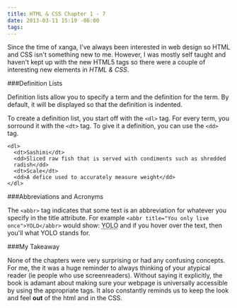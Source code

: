 ```yaml
---
title: HTML & CSS Chapter 1 - 7
date: 2013-03-11 15:19 -06:00
tags:
---
```


Since the time of xanga, I've always been interested in web design so HTML and
CSS isn't something new to me. However, I was mostly self taught and haven't
kept up with the new HTML5 tags so there were a couple of interesting new
elements in *HTML & CSS*.

###Definition Lists

Definition lists allow you to specify a term and the definition for the term. By
default, it will be displayed so that the definition is indented.

To create a definition list, you start off with the ````<dl>```` tag. For every
term, you sorround it with the ````<dt>```` tag. To give it a definition, you
can use the ````<dd>```` tag.

````
<dl>
  <dt>Sashimi</dt>
  <dd>Sliced raw fish that is served with condiments such as shredded
  radish</dd>
  <dt>Scale</dt>
  <dd>A defice used to accurately measure weight</dd>
</dl>
````

###Abbreviations and Acronyms

The ````<abbr>```` tag indicates that some text is an abbreviation for whatever
you specify in the title attribute. For example ````<abbr title="You only live once">YOLO</abbr>```` would show: <abbr title="You only live once">YOLO</abbr> and if you hover over the text, then you'll what YOLO stands for.

###My Takeaway

None of the chapters were very surprising or had any confusing concepts. For me,
the it was a huge reminder to always thinking of your atypical reader (ie people
who use screenreaders). Without saying it explicitly, the book is adamant about
making sure your webpage is universally accessible by using the appropriate
tags. It also constantly reminds us to keep the look and feel **out** of the
html and in the CSS.

